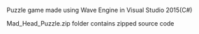 Puzzle game made using Wave Engine in Visual Studio 2015(C#)

Mad_Head_Puzzle.zip folder contains zipped source code
